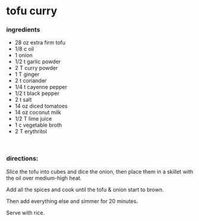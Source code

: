# tofu curry

### ingredients
- 28 oz extra firm tofu
- 1/8 c oil
- 1 onion
- 1/2 t garlic powder
- 2 T curry powder
- 1 T ginger
- 2 t coriander
- 1/4 t cayenne pepper
- 1/2 t black pepper
- 2 t salt
- 14 oz diced tomatoes
- 14 oz coconut milk
- 1/2 T lime juice
- 1 c vegetable broth
- 2 T erythritol

<br>

### directions:

Slice the tofu into cubes and dice the onion, then place them in a skillet with the oil over medium-high heat.

Add all the spices and cook until the tofu & onion start to brown.

Then add everything else and simmer for 20 minutes.

Serve with rice.
